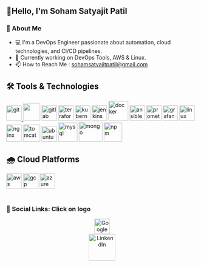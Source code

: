 ## 👋Hello, I'm Soham Satyajit Patil

### 🚀 About Me
- 💻 I'm a DevOps Engineer passionate about automation, cloud technologies, and CI/CD pipelines.
- 🌱 Currently working on DevOps Tools, AWS & Linux.
- 📫 How to Reach Me : sohamsatyajitpatil@gmail.com
## 🛠️ Tools & Technologies
<a href="https://git-scm.com/" target="_blank"> <img src="https://www.vectorlogo.zone/logos/git-scm/git-scm-icon.svg" alt="git" width="40" height="40"/> </a> <a href="https://github.com/actions/" target="_blank"> <img src="https://www.vectorlogo.zone/logos/github/github-icon.svg" width="45" height="45"/></a> <a href="https://about.gitlab.com/" target="_blank"> <img src="https://www.vectorlogo.zone/logos/gitlab/gitlab-icon.svg" alt="gitlab" width="40" height="40"/></a> <a href="https://www.terraform.io" target="_blank"> <img src="https://www.vectorlogo.zone/logos/terraformio/terraformio-icon.svg" alt="terraform" width="40" height="40"/></a> <a href="https://kubernetes.io/" target="_blank"> <img src="https://www.vectorlogo.zone/logos/kubernetes/kubernetes-icon.svg" alt="kubernetes" width="40" height="40"/></a> <a href="https://www.jenkins.io" target="_blank"> <img src="https://www.vectorlogo.zone/logos/jenkins/jenkins-icon.svg" alt="jenkins" width="40" height="40"/></a> <a href="https://www.docker.com" target="_blank"> <img src="https://www.vectorlogo.zone/logos/docker/docker-icon.svg" alt="docker" width="52" height="52"/></a> <a href="https://www.ansible.com/" target="_blank"> <img src="https://www.vectorlogo.zone/logos/ansible/ansible-icon.svg" alt="ansible" width="40" height="40"/></a>  <a href="https://prometheus.io/" target="_blank"> <img src="https://www.vectorlogo.zone/logos/prometheusio/prometheusio-icon.svg" alt="prometheus" width="40" height="40"/></a> <a href="https://grafana.com/" target="_blank"> <img src="https://www.vectorlogo.zone/logos/grafana/grafana-icon.svg" alt="grafana" width="40" height="40"/></a> <a href="https://www.linux.org/" target="_blank"> <img src="https://www.vectorlogo.zone/logos/linux/linux-icon.svg" alt="linux" width="40" height="40"/> </a> <a href="https://nginx.org/en/" target="_blank"> <img src="https://www.vectorlogo.zone/logos/nginx/nginx-icon.svg" alt="nginx" width="40" height="45"/></a> <a href="https://tomcat.apache.org/" target="_blank"> <img src="https://www.vectorlogo.zone/logos/apache_tomcat/apache_tomcat-icon.svg" alt="tomcat" width="45" height="45"/></a> <a href="https://ubuntu.com/" target="_blank"> <img src="https://www.vectorlogo.zone/logos/ubuntu/ubuntu-icon.svg" alt="ubuntu" width="40" height="40"/></a> <a href="https://www.mysql.com/" target="_blank"> <img src="https://www.vectorlogo.zone/logos/mysql/mysql-official.svg" alt="mysql" width="50" height="50"/></a> <a href="https://www.mongodb.com/" target="_blank"> <img src="https://www.vectorlogo.zone/logos/mongodb/mongodb-ar21.svg" alt="mongo" width="62" height="52"/></a> <a href="https://www.npmjs.com" target="_blank"> <img src="https://www.vectorlogo.zone/logos/npmjs/npmjs-ar21.svg" alt="npm" width="48" height="50"/></a>
## 🌧️ Cloud Platforms
<a href="https://aws.amazon.com" target="_blank"> <img src="https://www.vectorlogo.zone/logos/amazon_aws/amazon_aws-icon.svg" alt="aws" width="40" height="40"/></a> <a href="https://cloud.google.com/" target="_blank"> <img src="https://www.vectorlogo.zone/logos/google_cloud/google_cloud-icon.svg" alt="gcp" width="40" height="40"/></a> <a href="https://azure.microsoft.com/" target="_blank"> <img src="https://www.vectorlogo.zone/logos/microsoft_azure/microsoft_azure-icon.svg" alt="azure" width="40" height="40"/></a>
#
### 🔗 Social Links: Click on logo
<div align="center">
  
  <a href="https://soham-profile.ssp1008.online/">
  <img src = "https://www.vectorlogo.zone/logos/google/google-ar21.svg" height="40" alt="Google"/>
  </a></div>
<div align="center">
    <a href="https://www.linkedin.com/in/soham-patil-58b966282">
      <img src = "https://logolook.net/wp-content/uploads/2021/06/Linkedin-Logo.png" height="70" alt="LinkendIn"/>
    </a>
</div>

<!---
soham08022001/soham08022001 is a ✨ special ✨ repository because its `README.md` (this file) appears on your GitHub profile.
You can click the Preview link to take a look at your changes.
--->

